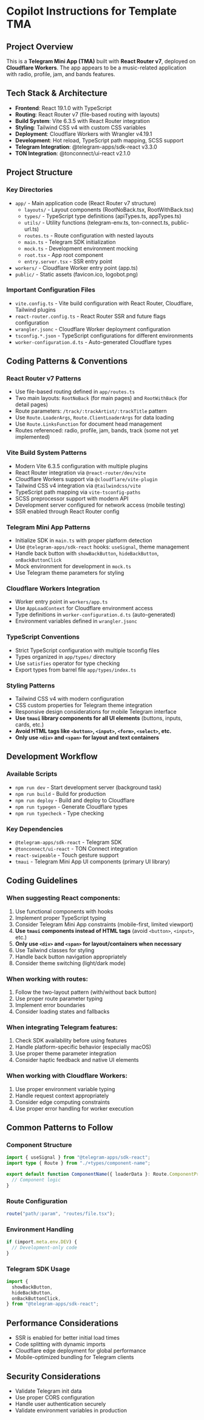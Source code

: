 # Copilot Instructions for Template TMA

## Project Overview

This is a **Telegram Mini App (TMA)** built with **React Router v7**, deployed on **Cloudflare Workers**. The app appears to be a music-related application with radio, profile, jam, and bands features.

## Tech Stack & Architecture

- **Frontend**: React 19.1.0 with TypeScript
- **Routing**: React Router v7 (file-based routing with layouts)
- **Build System**: Vite 6.3.5 with React Router integration
- **Styling**: Tailwind CSS v4 with custom CSS variables
- **Deployment**: Cloudflare Workers with Wrangler v4.19.1
- **Development**: Hot reload, TypeScript path mapping, SCSS support
- **Telegram Integration**: @telegram-apps/sdk-react v3.3.0
- **TON Integration**: @tonconnect/ui-react v2.1.0

## Project Structure

### Key Directories

- `app/` - Main application code (React Router v7 structure)
  - `layouts/` - Layout components (RootNoBack.tsx, RootWithBack.tsx)
  - `types/` - TypeScript type definitions (apiTypes.ts, appTypes.ts)
  - `utils/` - Utility functions (telegram-env.ts, ton-connect.ts, public-url.ts)
  - `routes.ts` - Route configuration with nested layouts
  - `main.ts` - Telegram SDK initialization
  - `mock.ts` - Development environment mocking
  - `root.tsx` - App root component
  - `entry.server.tsx` - SSR entry point
- `workers/` - Cloudflare Worker entry point (app.ts)
- `public/` - Static assets (favicon.ico, logobot.png)

### Important Configuration Files

- `vite.config.ts` - Vite build configuration with React Router, Cloudflare, Tailwind plugins
- `react-router.config.ts` - React Router SSR and future flags configuration
- `wrangler.jsonc` - Cloudflare Worker deployment configuration
- `tsconfig.*.json` - TypeScript configurations for different environments
- `worker-configuration.d.ts` - Auto-generated Cloudflare types

## Coding Patterns & Conventions

### React Router v7 Patterns

- Use file-based routing defined in `app/routes.ts`
- Two main layouts: `RootNoBack` (for main pages) and `RootWithBack` (for detail pages)
- Route parameters: `/track/:trackArtist/:trackTitle` pattern
- Use `Route.LoaderArgs`, `Route.ClientLoaderArgs` for data loading
- Use `Route.LinksFunction` for document head management
- Routes referenced: radio, profile, jam, bands, track (some not yet implemented)

### Vite Build System Patterns

- Modern Vite 6.3.5 configuration with multiple plugins
- React Router integration via `@react-router/dev/vite`
- Cloudflare Workers support via `@cloudflare/vite-plugin`
- Tailwind CSS v4 integration via `@tailwindcss/vite`
- TypeScript path mapping via `vite-tsconfig-paths`
- SCSS preprocessor support with modern API
- Development server configured for network access (mobile testing)
- SSR enabled through React Router config

### Telegram Mini App Patterns

- Initialize SDK in `main.ts` with proper platform detection
- Use `@telegram-apps/sdk-react` hooks: `useSignal`, theme management
- Handle back button with `showBackButton`, `hideBackButton`, `onBackButtonClick`
- Mock environment for development in `mock.ts`
- Use Telegram theme parameters for styling

### Cloudflare Workers Integration

- Worker entry point in `workers/app.ts`
- Use `AppLoadContext` for Cloudflare environment access
- Type definitions in `worker-configuration.d.ts` (auto-generated)
- Environment variables defined in `wrangler.jsonc`

### TypeScript Conventions

- Strict TypeScript configuration with multiple tsconfig files
- Types organized in `app/types/` directory
- Use `satisfies` operator for type checking
- Export types from barrel file `app/types/index.ts`

### Styling Patterns

- Tailwind CSS v4 with modern configuration
- CSS custom properties for Telegram theme integration
- Responsive design considerations for mobile Telegram interface
- **Use `tmaui` library components for all UI elements** (buttons, inputs, cards, etc.)
- **Avoid HTML tags like `<button>`, `<input>`, `<form>`, `<select>`, etc.**
- **Only use `<div>` and `<span>` for layout and text containers**

## Development Workflow

### Available Scripts

- `npm run dev` - Start development server (background task)
- `npm run build` - Build for production
- `npm run deploy` - Build and deploy to Cloudflare
- `npm run typegen` - Generate Cloudflare types
- `npm run typecheck` - Type checking

### Key Dependencies

- `@telegram-apps/sdk-react` - Telegram SDK
- `@tonconnect/ui-react` - TON Connect integration
- `react-swipeable` - Touch gesture support
- `tmaui` - Telegram Mini App UI components (primary UI library)

## Coding Guidelines

### When suggesting React components:

1. Use functional components with hooks
2. Implement proper TypeScript typing
3. Consider Telegram Mini App constraints (mobile-first, limited viewport)
4. **Use `tmaui` components instead of HTML tags** (avoid `<button>`, `<input>`, etc.)
5. **Only use `<div>` and `<span>` for layout/containers when necessary**
6. Use Tailwind classes for styling
7. Handle back button navigation appropriately
8. Consider theme switching (light/dark mode)

### When working with routes:

1. Follow the two-layout pattern (with/without back button)
2. Use proper route parameter typing
3. Implement error boundaries
4. Consider loading states and fallbacks

### When integrating Telegram features:

1. Check SDK availability before using features
2. Handle platform-specific behavior (especially macOS)
3. Use proper theme parameter integration
4. Consider haptic feedback and native UI elements

### When working with Cloudflare Workers:

1. Use proper environment variable typing
2. Handle request context appropriately
3. Consider edge computing constraints
4. Use proper error handling for worker execution

## Common Patterns to Follow

### Component Structure

```typescript
import { useSignal } from "@telegram-apps/sdk-react";
import type { Route } from "./+types/component-name";

export default function ComponentName({ loaderData }: Route.ComponentProps) {
  // Component logic
}
```

### Route Configuration

```typescript
route("path/:param", "routes/file.tsx");
```

### Environment Handling

```typescript
if (import.meta.env.DEV) {
  // Development-only code
}
```

### Telegram SDK Usage

```typescript
import {
  showBackButton,
  hideBackButton,
  onBackButtonClick,
} from "@telegram-apps/sdk-react";
```

## Performance Considerations

- SSR is enabled for better initial load times
- Code splitting with dynamic imports
- Cloudflare edge deployment for global performance
- Mobile-optimized bundling for Telegram clients

## Security Considerations

- Validate Telegram init data
- Use proper CORS configuration
- Handle user authentication securely
- Validate environment variables in production
